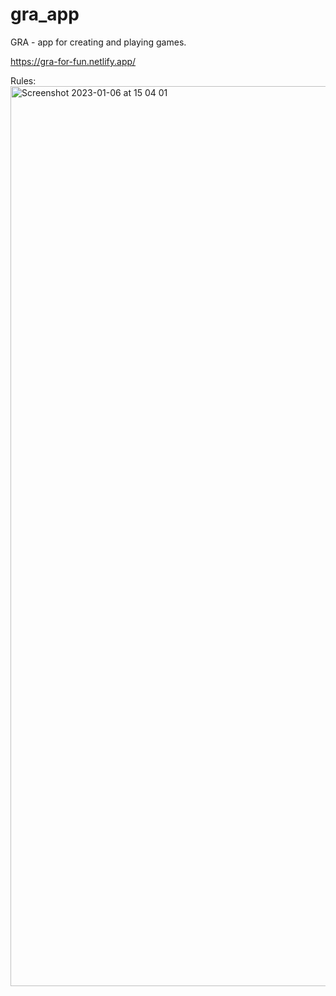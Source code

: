 # gra_app
GRA - app for creating and playing games.

https://gra-for-fun.netlify.app/

Rules:
<img width="1440" alt="Screenshot 2023-01-06 at 15 04 01" src="https://user-images.githubusercontent.com/100996452/211028970-956ee479-b1d7-4c6f-bf25-f68db7c7e3ff.png">
